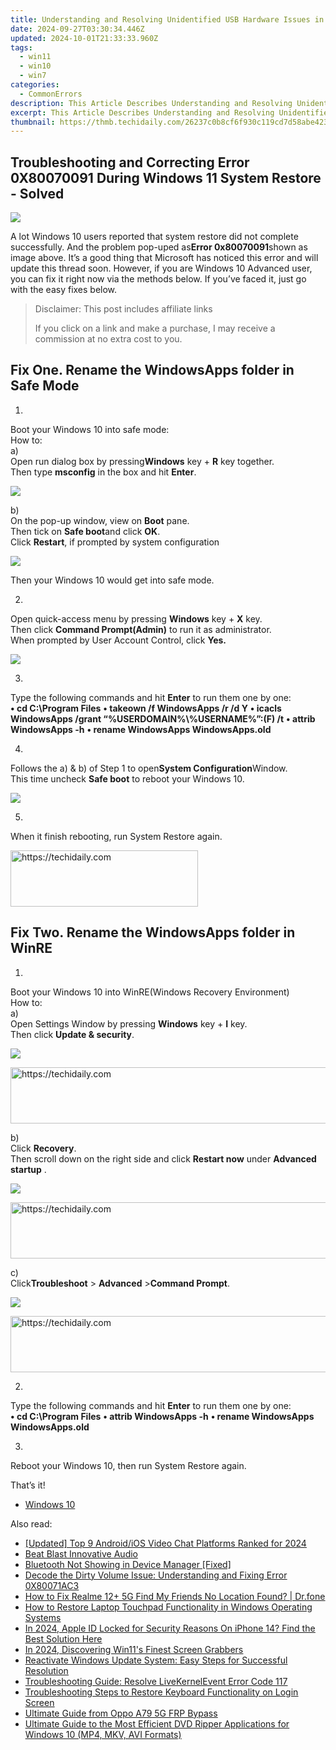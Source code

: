 ```yaml
---
title: Understanding and Resolving Unidentified USB Hardware Issues in Windows 11 Systems
date: 2024-09-27T03:30:34.446Z
updated: 2024-10-01T21:33:33.960Z
tags:
  - win11
  - win10
  - win7
categories:
  - CommonErrors
description: This Article Describes Understanding and Resolving Unidentified USB Hardware Issues in Windows 11 Systems
excerpt: This Article Describes Understanding and Resolving Unidentified USB Hardware Issues in Windows 11 Systems
thumbnail: https://thmb.techidaily.com/26237c0b8cf6f930c119cd7d58abe423d11d796e2ad6cf886d90c9a4679357e1.jpg
---
```


## Troubleshooting and Correcting Error 0X80070091 During Windows 11 System Restore - Solved

![](https://images.drivereasy.com/wp-content/uploads/2017/04/1-2.jpg)
  
A lot Windows 10 users reported that system restore did not complete successfully. And the problem pop-uped as**Error 0x80070091**shown as image above. It’s a good thing that Microsoft has noticed this error and  will update this thread soon. However, if you are Windows 10 Advanced user, you can fix it right now via the methods below. If you’ve faced it, just go with the easy fixes below.  

>  Disclaimer: This post includes affiliate links
>
>  If you click on a link and make a purchase, I may receive a commission at no extra cost to you.
>

  
## **Fix One. Rename the WindowsApps folder in Safe Mode**

1)  

Boot your Windows 10 into safe mode:  
How to:  
a)  
Open run dialog box by pressing**Windows** key + **R** key together.  
Then type **msconfig** in the box and hit **Enter**.  
  
![](https://images.drivereasy.com/wp-content/uploads/2017/04/2-2.jpg)
  
b)  
On the pop-up window, view on **Boot** pane.  
Then tick on **Safe boot**and click **OK**.  
Click **Restart**, if prompted by system configuration  
  
![](https://images.drivereasy.com/wp-content/uploads/2017/04/3-1.jpg)
  
Then your Windows 10 would get into safe mode.  
  
2)  

Open quick-access menu by pressing **Windows** key + **X** key.  
Then click **Command Prompt(Admin)** to run it as administrator.  
When prompted by User Account Control, click   **Yes.**
  
**![](https://images.drivereasy.com/wp-content/uploads/2017/04/4-2.jpg)**
  
3)  

Type the following commands and hit **Enter** to run them one by one:  
**• cd C:\\Program Files**
**• takeown /f WindowsApps /r /d Y**
 **• icacls WindowsApps /grant “%USERDOMAIN%\\%USERNAME%”:(F) /t**
**• attrib WindowsApps -h**
 **• rename WindowsApps WindowsApps.old**
  
4)  

Follows the a) & b) of Step 1 to open**System Configuration**Window.  
This time uncheck **Safe boot** to reboot your Windows 10.  
  
![](https://images.drivereasy.com/wp-content/uploads/2017/04/5-1.jpg)
  
5)  

When it finish rebooting, run System Restore again.  
  

<!-- affiliate ads begin -->
<a href="https://wigfever.sjv.io/c/5597632/2005196/22899" target="_top" id="2005196">
  <img src="//a.impactradius-go.com/display-ad/22899-2005196" border="0" alt="https://techidaily.com" width="300" height="90"/>
</a>
<img height="0" width="0" src="https://wigfever.sjv.io/i/5597632/2005196/22899" style="position:absolute;visibility:hidden;" border="0" />
<!-- affiliate ads end -->

## **Fix Two. Rename the WindowsApps folder in WinRE**

1)  

Boot your Windows 10 into WinRE(Windows Recovery Environment)  
How to:  
a)  
Open Settings Window by pressing **Windows** key + **I** key.  
Then click **Update & security**.  
  
![](https://images.drivereasy.com/wp-content/uploads/2017/04/6.jpg)
  

<!-- affiliate ads begin -->
<a href="https://imp.i357552.net/c/5597632/977686/11832" target="_top" id="977686">
  <img src="//a.impactradius-go.com/display-ad/11832-977686" border="0" alt="https://techidaily.com" width="728" height="90"/>
</a>
<img height="0" width="0" src="https://imp.i357552.net/i/5597632/977686/11832" style="position:absolute;visibility:hidden;" border="0" />
<!-- affiliate ads end -->

b)  
Click **Recovery**.  
Then scroll down on the right side and click **Restart now** under **Advanced startup** .  
  
![](https://images.drivereasy.com/wp-content/uploads/2017/04/7-2.jpg)
  

<!-- affiliate ads begin -->
<a href="https://appsumo.8odi.net/c/5597632/2105869/7443" target="_top" id="2105869">
  <img src="//a.impactradius-go.com/display-ad/7443-2105869" border="0" alt="https://techidaily.com" width="728" height="90"/>
</a>
<img height="0" width="0" src="https://appsumo.8odi.net/i/5597632/2105869/7443" style="position:absolute;visibility:hidden;" border="0" />
<!-- affiliate ads end -->

c)  
Click**Troubleshoot** \> **Advanced** \>**Command Prompt**.
  
![](https://images.drivereasy.com/wp-content/uploads/2017/04/11.jpg)
  

<!-- affiliate ads begin -->
<a href="https://appsumo.8odi.net/c/5597632/2111964/7443" target="_top" id="2111964">
  <img src="//a.impactradius-go.com/display-ad/7443-2111964" border="0" alt="https://techidaily.com" width="728" height="90"/>
</a>
<img height="0" width="0" src="https://appsumo.8odi.net/i/5597632/2111964/7443" style="position:absolute;visibility:hidden;" border="0" />
<!-- affiliate ads end -->

2)  

Type the following commands and hit **Enter**  to run them one by one:  
**• cd C:\\Program Files**
**• attrib WindowsApps -h**
 **• rename WindowsApps WindowsApps.old**
  
3)

Reboot your Windows 10, then run System Restore again.  
  
That’s it!

* [Windows 10](https://tools.techidaily.com/drivereasy/download/)

<ins class="adsbygoogle"
     style="display:block"
     data-ad-format="autorelaxed"
     data-ad-client="ca-pub-7571918770474297"
     data-ad-slot="1223367746"></ins>

<ins class="adsbygoogle"
     style="display:block"
     data-ad-client="ca-pub-7571918770474297"
     data-ad-slot="8358498916"
     data-ad-format="auto"
     data-full-width-responsive="true"></ins>

<span class="atpl-alsoreadstyle">Also read:</span>
<div><ul>
<li><a href="https://digital-screen-recording.techidaily.com/updated-top-9-androidios-video-chat-platforms-ranked-for-2024/"><u>[Updated] Top 9 Android/iOS Video Chat Platforms Ranked for 2024</u></a></li>
<li><a href="https://screen-mirroring-recording.techidaily.com/beat-blast-innovative-audio/"><u>Beat Blast Innovative Audio</u></a></li>
<li><a href="https://common-error.techidaily.com/bluetooth-not-showing-in-device-manager-fixed/"><u>Bluetooth Not Showing in Device Manager [Fixed]</u></a></li>
<li><a href="https://common-error.techidaily.com/decode-the-dirty-volume-issue-understanding-and-fixing-error-0x80071ac3/"><u>Decode the Dirty Volume Issue: Understanding and Fixing Error 0X80071AC3</u></a></li>
<li><a href="https://fake-location.techidaily.com/how-to-fix-realme-12plus-5g-find-my-friends-no-location-found-drfone-by-drfone-virtual-android/"><u>How to Fix Realme 12+ 5G Find My Friends No Location Found? | Dr.fone</u></a></li>
<li><a href="https://common-error.techidaily.com/how-to-restore-laptop-touchpad-functionality-in-windows-operating-systems/"><u>How to Restore Laptop Touchpad Functionality in Windows Operating Systems</u></a></li>
<li><a href="https://apple-account.techidaily.com/in-2024-apple-id-locked-for-security-reasons-on-iphone-14-find-the-best-solution-here-by-drfone-ios/"><u>In 2024, Apple ID Locked for Security Reasons On iPhone 14? Find the Best Solution Here</u></a></li>
<li><a href="https://screen-video-capture.techidaily.com/in-2024-discovering-win11s-finest-screen-grabbers/"><u>In 2024, Discovering Win11's Finest Screen Grabbers</u></a></li>
<li><a href="https://common-error.techidaily.com/reactivate-windows-update-system-easy-steps-for-successful-resolution/"><u>Reactivate Windows Update System: Easy Steps for Successful Resolution</u></a></li>
<li><a href="https://common-error.techidaily.com/troubleshooting-guide-resolve-livekernelevent-error-code-117/"><u>Troubleshooting Guide: Resolve LiveKernelEvent Error Code 117</u></a></li>
<li><a href="https://common-error.techidaily.com/troubleshooting-steps-to-restore-keyboard-functionality-on-login-screen/"><u>Troubleshooting Steps to Restore Keyboard Functionality on Login Screen</u></a></li>
<li><a href="https://android-frp.techidaily.com/ultimate-guide-from-oppo-a79-5g-frp-bypass-by-drfone-android/"><u>Ultimate Guide from Oppo A79 5G FRP Bypass</u></a></li>
<li><a href="https://some-approaches.techidaily.com/ultimate-guide-to-the-most-efficient-dvd-ripper-applications-for-windows-10-mp4-mkv-avi-formats/"><u>Ultimate Guide to the Most Efficient DVD Ripper Applications for Windows 10 (MP4, MKV, AVI Formats)</u></a></li>
</ul></div>

